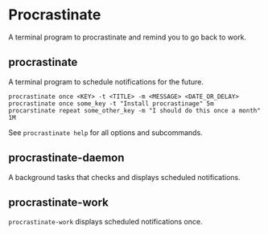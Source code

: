 # Procrastinate

A terminal program to procrastinate and remind you to go back to work.

## procrastinate

A terminal program to schedule notifications for the future. 
```
procrastinate once <KEY> -t <TITLE> -m <MESSAGE> <DATE_OR_DELAY>
procrastinate once some_key -t "Install procrastinage" 5m
procarstinate repeat some_other_key -m "I should do this once a month" 1M
```
See `procrastinate help` for all options and subcommands.

## procrastinate-daemon

A background tasks that checks and displays scheduled notifications.

## procrastinate-work

`procrastinate-work` displays scheduled notifications once.


